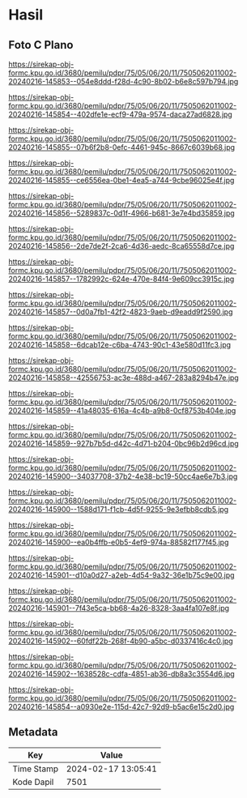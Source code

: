 # Hasil

## Foto C Plano

https://sirekap-obj-formc.kpu.go.id/3680/pemilu/pdpr/75/05/06/20/11/7505062011002-20240216-145853--054e8ddd-f28d-4c90-8b02-b6e8c597b794.jpg

https://sirekap-obj-formc.kpu.go.id/3680/pemilu/pdpr/75/05/06/20/11/7505062011002-20240216-145854--402dfe1e-ecf9-479a-9574-daca27ad6828.jpg

https://sirekap-obj-formc.kpu.go.id/3680/pemilu/pdpr/75/05/06/20/11/7505062011002-20240216-145855--07b6f2b8-0efc-4461-945c-8667c6039b68.jpg

https://sirekap-obj-formc.kpu.go.id/3680/pemilu/pdpr/75/05/06/20/11/7505062011002-20240216-145855--ce6556ea-0be1-4ea5-a744-9cbe96025e4f.jpg

https://sirekap-obj-formc.kpu.go.id/3680/pemilu/pdpr/75/05/06/20/11/7505062011002-20240216-145856--5289837c-0d1f-4966-b681-3e7e4bd35859.jpg

https://sirekap-obj-formc.kpu.go.id/3680/pemilu/pdpr/75/05/06/20/11/7505062011002-20240216-145856--2de7de2f-2ca6-4d36-aedc-8ca65558d7ce.jpg

https://sirekap-obj-formc.kpu.go.id/3680/pemilu/pdpr/75/05/06/20/11/7505062011002-20240216-145857--1782992c-624e-470e-84f4-9e609cc3915c.jpg

https://sirekap-obj-formc.kpu.go.id/3680/pemilu/pdpr/75/05/06/20/11/7505062011002-20240216-145857--0d0a7fb1-42f2-4823-9aeb-d9eadd9f2590.jpg

https://sirekap-obj-formc.kpu.go.id/3680/pemilu/pdpr/75/05/06/20/11/7505062011002-20240216-145858--6dcab12e-c6ba-4743-90c1-43e580d11fc3.jpg

https://sirekap-obj-formc.kpu.go.id/3680/pemilu/pdpr/75/05/06/20/11/7505062011002-20240216-145858--42556753-ac3e-488d-a467-283a8294b47e.jpg

https://sirekap-obj-formc.kpu.go.id/3680/pemilu/pdpr/75/05/06/20/11/7505062011002-20240216-145859--41a48035-616a-4c4b-a9b8-0cf8753b404e.jpg

https://sirekap-obj-formc.kpu.go.id/3680/pemilu/pdpr/75/05/06/20/11/7505062011002-20240216-145859--927b7b5d-d42c-4d71-b204-0bc96b2d96cd.jpg

https://sirekap-obj-formc.kpu.go.id/3680/pemilu/pdpr/75/05/06/20/11/7505062011002-20240216-145900--34037708-37b2-4e38-bc19-50cc4ae6e7b3.jpg

https://sirekap-obj-formc.kpu.go.id/3680/pemilu/pdpr/75/05/06/20/11/7505062011002-20240216-145900--1588d171-f1cb-4d5f-9255-9e3efbb8cdb5.jpg

https://sirekap-obj-formc.kpu.go.id/3680/pemilu/pdpr/75/05/06/20/11/7505062011002-20240216-145900--ea0b4ffb-e0b5-4ef9-974a-88582f177f45.jpg

https://sirekap-obj-formc.kpu.go.id/3680/pemilu/pdpr/75/05/06/20/11/7505062011002-20240216-145901--d10a0d27-a2eb-4d54-9a32-36e1b75c9e00.jpg

https://sirekap-obj-formc.kpu.go.id/3680/pemilu/pdpr/75/05/06/20/11/7505062011002-20240216-145901--7f43e5ca-bb68-4a26-8328-3aa4fa107e8f.jpg

https://sirekap-obj-formc.kpu.go.id/3680/pemilu/pdpr/75/05/06/20/11/7505062011002-20240216-145902--60fdf22b-268f-4b90-a5bc-d0337416c4c0.jpg

https://sirekap-obj-formc.kpu.go.id/3680/pemilu/pdpr/75/05/06/20/11/7505062011002-20240216-145902--1638528c-cdfa-4851-ab36-db8a3c3554d6.jpg

https://sirekap-obj-formc.kpu.go.id/3680/pemilu/pdpr/75/05/06/20/11/7505062011002-20240216-145854--a0930e2e-115d-42c7-92d9-b5ac6e15c2d0.jpg


## Metadata

| Key        | Value               |
| ---------- | ------------------- |
| Time Stamp | 2024-02-17 13:05:41 |
| Kode Dapil | 7501                |



